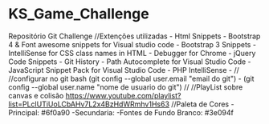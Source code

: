 # KS_Game_Challenge
Repositório Git Challenge
//Extenções utilizadas -
    Html Snippets -
    Bootstrap 4 & Font awesome snippets for Visual studio code -
    Bootstrap 3 Snippets -
    IntelliSense for CSS class names in HTML -
    Debugger for Chrome -
    jQuery Code Snippets -
    Git History -
    Path Autocomplete for Visual Studio Code -
    JavaScript Snippet Pack for Visual Studio Code - 
    PHP IntelliSense -
//
//configurar no git bash
(git config --global user.email "email do git") - 
(git config --global user.name "nome de usuario do git")
//
//PlayList sobre canvas e colisão
https://www.youtube.com/playlist?list=PLclUTiUoLCbAHv7L2x4BzHdWRmhv1Hs63
//Paleta de Cores 
-Principal: #6f0a90
-Secundaria: 
-Fontes de Fundo Branco: #3e094f 